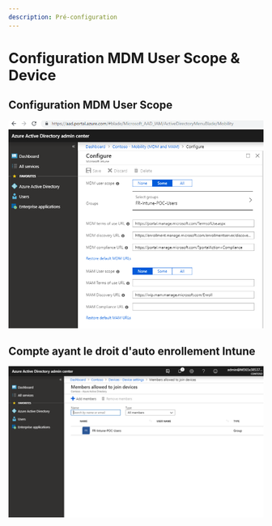 ```yaml
---
description: Pré-configuration
---
```


# Configuration MDM User Scope & Device

## Configuration MDM User Scope

![](../.gitbook/assets/image%20%285%29.png)

## Compte ayant le droit d'auto enrollement Intune

![](../.gitbook/assets/image%20%282%29.png)

